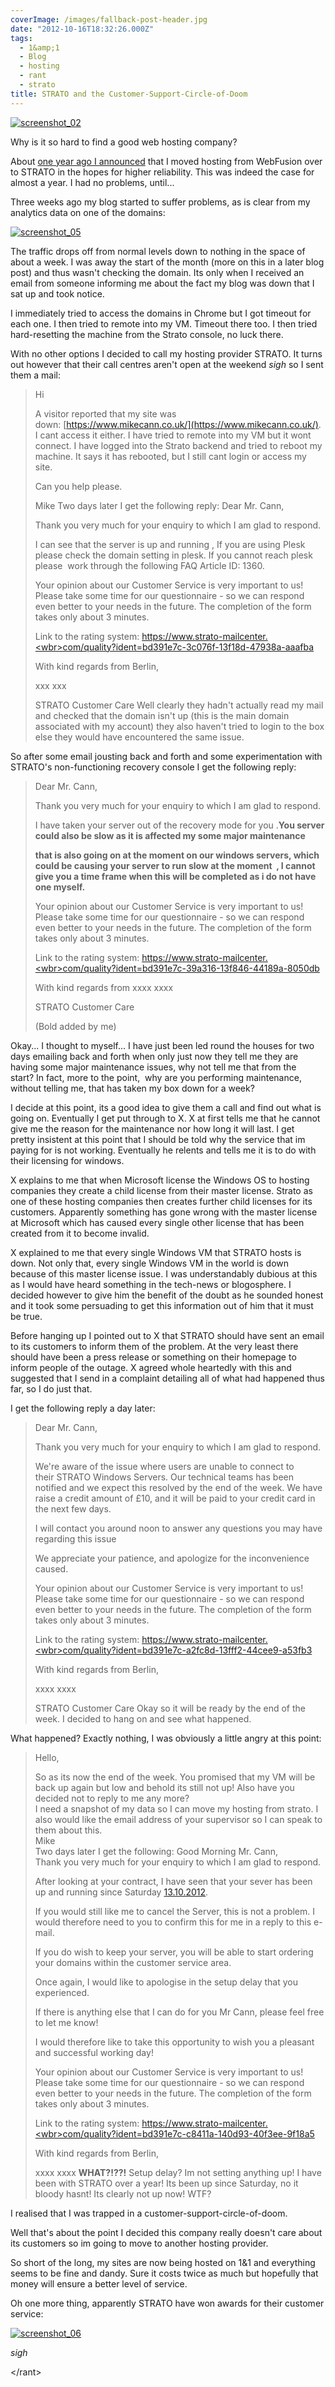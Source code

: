 ```yaml
---
coverImage: /images/fallback-post-header.jpg
date: "2012-10-16T18:32:26.000Z"
tags:
  - 1&amp;1
  - Blog
  - hosting
  - rant
  - strato
title: STRATO and the Customer-Support-Circle-of-Doom
---
```


[![](/wp-content/uploads/2012/10/screenshot_021.png "screenshot_02")](/wp-content/uploads/2012/10/screenshot_021.png)

Why is it so hard to find a good web hosting company?

<!-- more -->

About [one year ago I announced](https://mikecann.co.uk/misc/new-blog-host-face-lift/) that I moved hosting from WebFusion over to STRATO in the hopes for higher reliability. This was indeed the case for almost a year. I had no problems, until...

Three weeks ago my blog started to suffer problems, as is clear from my analytics data on one of the domains:

[![](/wp-content/uploads/2012/10/screenshot_05.png "screenshot_05")](/wp-content/uploads/2012/10/screenshot_05.png)

The traffic drops off from normal levels down to nothing in the space of about a week. I was away the start of the month (more on this in a later blog post) and thus wasn't checking the domain. Its only when I received an email from someone informing me about the fact my blog was down that I sat up and took notice.

I immediately tried to access the domains in Chrome but I got timeout for each one. I then tried to remote into my VM. Timeout there too. I then tried hard-resetting the machine from the Strato console, no luck there.

With no other options I decided to call my hosting provider STRATO. It turns out however that their call centres aren't open at the weekend _sigh_ so I sent them a mail:

> Hi
>
> A visitor reported that my site was down: [https://www.mikecann.co.uk/](https://www.mikecann.co.uk/). I cant access it either. I have tried to remote into my VM but it wont connect. I have logged into the Strato backend and tried to reboot my machine. It says it has rebooted, but I still cant login or access my site.
>
> Can you help please.
>
> Mike
> Two days later I get the following reply:
> Dear Mr. Cann,
>
> Thank you very much for your enquiry to which I am glad to respond.
>
> I can see that the server is up and running , If you are using Plesk please check the domain setting in plesk. If you cannot reach plesk please  work through the following FAQ Article ID: 1360.
>
> Your opinion about our Customer Service is very important to us! Please take some time for our questionnaire - so we can respond even better to your needs in the future. The completion of the form takes only about 3 minutes.
>
> Link to the rating system: [https://www.strato-mailcenter.<wbr>com/quality?ident=bd391e7c-<wbr>3c076f-13f18d-47938a-aaafba</wbr></wbr>](https://www.strato-mailcenter.com/quality?ident=bd391e7c-3c076f-13f18d-47938a-aaafba)
>
> With kind regards from Berlin,
>
> xxx xxx
>
> STRATO Customer Care
> Well clearly they hadn't actually read my mail and checked that the domain isn't up (this is the main domain associated with my account) they also haven't tried to login to the box else they would have encountered the same issue.

So after some email jousting back and forth and some experimentation with STRATO's non-functioning recovery console I get the following reply:

> <div>
>
> Dear Mr. Cann,
>
> Thank you very much for your enquiry to which I am glad to respond.
>
> </div>
>
> I have taken your server out of the recovery mode for you .**You server could also be slow as it is affected my some major maintenance**
>
> **that is also going on at the moment on our windows servers, which could be causing your server to run slow at the moment  , I cannot give you a time frame when this will be completed as i do not have one myself.**
>
> <div>Your opinion about our Customer Service is very important to us! Please take some time for our questionnaire - so we can respond even better to your needs in the future. The completion of the form takes only about 3 minutes.</div>
>
> Link to the rating system: [https://www.strato-mailcenter.<wbr>com/quality?ident=bd391e7c-<wbr>39a316-13f846-44189a-8050db</wbr></wbr>](https://www.strato-mailcenter.com/quality?ident=bd391e7c-39a316-13f846-44189a-8050db)
>
> <div>With kind regards from xxxx xxxx
>
> STRATO Customer Care</div>
> (Bold added by me)

Okay... I thought to myself... I have just been led round the houses for two days emailing back and forth when only just now they tell me they are having some major maintenance issues, why not tell me that from the start? In fact, more to the point,  why are you performing maintenance, without telling me, that has taken my box down for a week?

I decide at this point, its a good idea to give them a call and find out what is going on. Eventually I get put through to X. X at first tells me that he cannot give me the reason for the maintenance nor how long it will last. I get pretty insistent at this point that I should be told why the service that im paying for is not working. Eventually he relents and tells me it is to do with their licensing for windows.

X explains to me that when Microsoft license the Windows OS to hosting companies they create a child license from their master license. Strato as one of these hosting companies then creates further child licenses for its customers. Apparently something has gone wrong with the master license at Microsoft which has caused every single other license that has been created from it to become invalid.

X explained to me that every single Windows VM that STRATO hosts is down. Not only that, every single Windows VM in the world is down because of this master license issue. I was understandably dubious at this as I would have heard something in the tech-news or blogosphere. I decided however to give him the benefit of the doubt as he sounded honest and it took some persuading to get this information out of him that it must be true.

Before hanging up I pointed out to X that STRATO should have sent an email to its customers to inform them of the problem. At the very least there should have been a press release or something on their homepage to inform people of the outage. X agreed whole heartedly with this and suggested that I send in a complaint detailing all of what had happened thus far, so I do just that.

I get the following reply a day later:

> Dear Mr. Cann,
>
> Thank you very much for your enquiry to which I am glad to respond.
>
> We're aware of the issue where users are unable to connect to their STRATO Windows Servers. Our technical teams has been notified and we expect this resolved by the end of the week. We have raise a credit amount of £10, and it will be paid to your credit card in the next few days.
>
> I will contact you around noon to answer any questions you may have regarding this issue
>
> We appreciate your patience, and apologize for the inconvenience caused.
>
> Your opinion about our Customer Service is very important to us! Please take some time for our questionnaire - so we can respond even better to your needs in the future. The completion of the form takes only about 3 minutes.
>
> Link to the rating system: [https://www.strato-mailcenter.<wbr>com/quality?ident=bd391e7c-<wbr>a2fc8d-13fff2-44cee9-a53fb3</wbr></wbr>](https://www.strato-mailcenter.com/quality?ident=bd391e7c-a2fc8d-13fff2-44cee9-a53fb3)
>
> With kind regards from Berlin,
>
> xxxx xxxx
>
> STRATO Customer Care
> Okay so it will be ready by the end of the week. I decided to hang on and see what happened.

What happened? Exactly nothing, I was obviously a little angry at this point:

> Hello,
>
> <div>So as its now the end of the week. You promised that my VM will be back up again but low and behold its still not up! Also have you decided not to reply to me any more?</div>
>
> <div></div>
>
> <div>I need a snapshot of my data so I can move my hosting from strato. I also would like the email address of your supervisor so I can speak to them about this.</div>
>
> <div></div>
>
> <div>Mike</div>
> Two days later I get the following:
> Good Morning Mr. Cann,
>
> <div>Thank you very much for your enquiry to which I am glad to respond.</div>
>
> After looking at your contract, I have seen that your sever has been up and running since Saturday [13.10.2012](tel:13.10.2012).
>
> If you would still like me to cancel the Server, this is not a problem. I would therefore need to you to confirm this for me in a reply to this e-mail.
>
> If you do wish to keep your server, you will be able to start ordering your domains within the customer service area.
>
> Once again, I would like to apologise in the setup delay that you experienced.
>
> If there is anything else that I can do for you Mr Cann, please feel free to let me know!
>
> I would therefore like to take this opportunity to wish you a pleasant and successful working day!
>
> <div>Your opinion about our Customer Service is very important to us! Please take some time for our questionnaire - so we can respond even better to your needs in the future. The completion of the form takes only about 3 minutes.</div>
>
> Link to the rating system: [https://www.strato-mailcenter.<wbr>com/quality?ident=bd391e7c-<wbr>c8411a-140d93-40f3ee-9f18a5</wbr></wbr>](https://www.strato-mailcenter.com/quality?ident=bd391e7c-c8411a-140d93-40f3ee-9f18a5)
>
> <div>With kind regards from Berlin,</div>
>
> xxxx xxxx
> **WHAT?!??!** Setup delay? Im not setting anything up! I have been with STRATO over a year! Its been up since Saturday, no it bloody hasnt! Its clearly not up now! WTF?

I realised that I was trapped in a customer-support-circle-of-doom.

Well that's about the point I decided this company really doesn't care about its customers so im going to move to another hosting provider.

So short of the long, my sites are now being hosted on 1&amp;1 and everything seems to be fine and dandy. Sure it costs twice as much but hopefully that money will ensure a better level of service.

Oh one more thing, apparently STRATO have won awards for their customer service:

[![](/wp-content/uploads/2012/10/screenshot_06.png "screenshot_06")](/wp-content/uploads/2012/10/screenshot_06.png)

_sigh_

&lt;/rant&gt;
